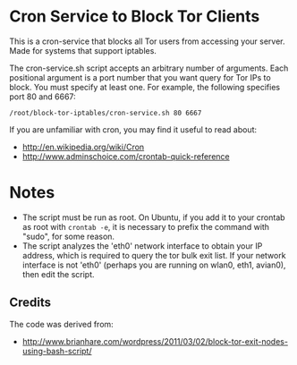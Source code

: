 
# Cron Service to Block Tor Clients

This is a cron-service that blocks all Tor users from accessing your server. Made for systems that support iptables.

The cron-service.sh script accepts an arbitrary number of arguments. Each positional argument is a port number that you want query for Tor IPs to block. You must specify at least one. For example, the following specifies port 80 and 6667:

    /root/block-tor-iptables/cron-service.sh 80 6667

If you are unfamiliar with cron, you may find it useful to read about:
*   http://en.wikipedia.org/wiki/Cron
*   http://www.adminschoice.com/crontab-quick-reference

# Notes
*   The script must be run as root. On Ubuntu, if you add it to your crontab as root with ``crontab -e``, it is necessary to prefix the command with "sudo", for some  reason.
*   The script analyzes the 'eth0' network interface to obtain your IP address, which is required to query the tor bulk exit list. If your network interface is not 'eth0' (perhaps you are running on wlan0, eth1, avian0), then edit the script.

## Credits
The code was derived from:  
*   http://www.brianhare.com/wordpress/2011/03/02/block-tor-exit-nodes-using-bash-script/
